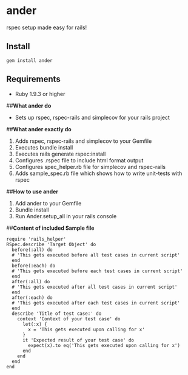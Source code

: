 # ander
rspec setup made easy for rails!

## Install

```
gem install ander
```

## Requirements

* Ruby 1.9.3 or higher

##**What ander do**
  - Sets up rspec, rspec-rails and simplecov for your rails project

##**What ander exactly do**
  1. Adds rspec, rspec-rails and simplecov to your Gemfile
  2. Executes bundle install
  3. Executes rails generate rspec:install
  4. Configures .rspec file to include html format output
  5. Configures spec_helper.rb file for simplecov and rspec-rails
  6. Adds sample_spec.rb file which shows how to write unit-tests with rspec

##**How to use ander**
  1. Add ander to your Gemfile
  2. Bundle install
  3. Run Ander.setup_all in your rails console

##**Content of included Sample file**

  ```
  require 'rails_helper'
  RSpec.describe 'Target Object' do
    before(:all) do
    # 'This gets executed before all test cases in current script'
    end
    before(:each) do
    # 'This gets executed before each test cases in current script'
    end
    after(:all) do
    # 'This gets executed after all test cases in current script'
    end
    after(:each) do
    # 'This gets executed after each test cases in current script'
    end
    describe 'Title of test case:' do
      context 'Context of your test case' do
        let(:x) {
          x = 'This gets executed upon calling for x'
        }
        it 'Expected result of your test case' do
          expect(x).to eq('This gets executed upon calling for x')
        end
      end
    end
  end
  ```